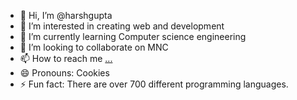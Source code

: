 - 👋 Hi, I’m @harshgupta
- 👀 I’m interested in creating web and development 
- 🌱 I’m currently learning Computer science engineering 
- 💞️ I’m looking to collaborate on MNC
- 📫 How to reach me [...](https://www.linkedin.com/in/myprofile-harsh/)
- 😄 Pronouns: Cookies
- ⚡ Fun fact: There are over 700 different programming languages.

<!---
harsh4tech/harsh4tech is a ✨ special ✨ repository because its `README.md` (this file) appears on your GitHub profile.
You can click the Preview link to take a look at your changes.
--->
